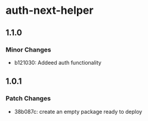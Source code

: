 # auth-next-helper

## 1.1.0

### Minor Changes

- b121030: Addeed auth functionality

## 1.0.1

### Patch Changes

- 38b087c: create an empty package ready to deploy

